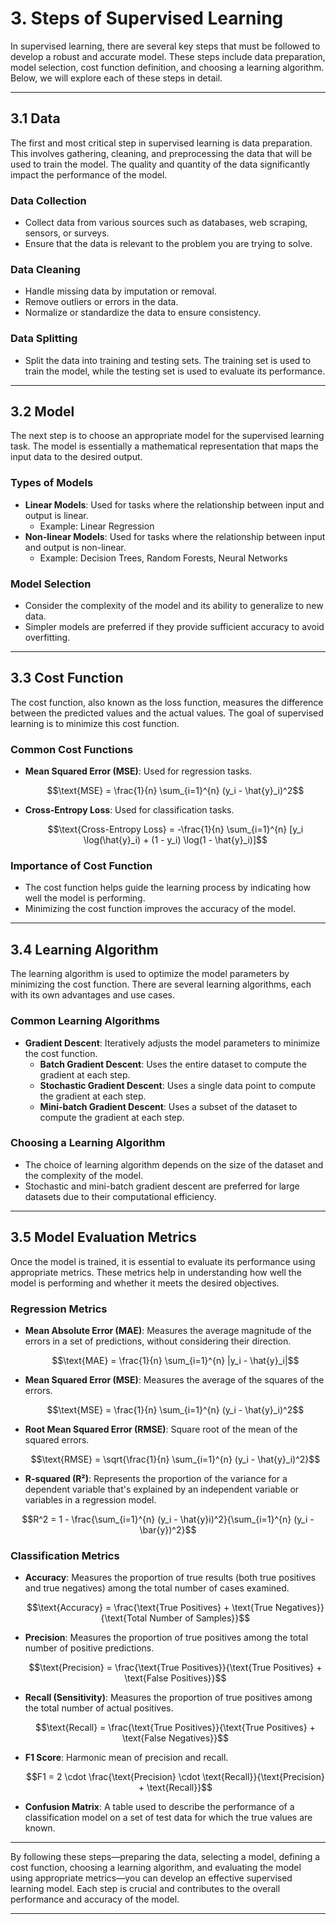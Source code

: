 # 3. Steps of Supervised Learning

In supervised learning, there are several key steps that must be followed to develop a robust and accurate model. These steps include data preparation, model selection, cost function definition, and choosing a learning algorithm. Below, we will explore each of these steps in detail.

---

## 3.1 Data

The first and most critical step in supervised learning is data preparation. This involves gathering, cleaning, and preprocessing the data that will be used to train the model. The quality and quantity of the data significantly impact the performance of the model.

### Data Collection
- Collect data from various sources such as databases, web scraping, sensors, or surveys.
- Ensure that the data is relevant to the problem you are trying to solve.

### Data Cleaning
- Handle missing data by imputation or removal.
- Remove outliers or errors in the data.
- Normalize or standardize the data to ensure consistency.

### Data Splitting
- Split the data into training and testing sets. The training set is used to train the model, while the testing set is used to evaluate its performance.

---

## 3.2 Model

The next step is to choose an appropriate model for the supervised learning task. The model is essentially a mathematical representation that maps the input data to the desired output.

### Types of Models
- **Linear Models**: Used for tasks where the relationship between input and output is linear.
  - Example: Linear Regression
- **Non-linear Models**: Used for tasks where the relationship between input and output is non-linear.
  - Example: Decision Trees, Random Forests, Neural Networks

### Model Selection
- Consider the complexity of the model and its ability to generalize to new data.
- Simpler models are preferred if they provide sufficient accuracy to avoid overfitting.

---

## 3.3 Cost Function

The cost function, also known as the loss function, measures the difference between the predicted values and the actual values. The goal of supervised learning is to minimize this cost function.

### Common Cost Functions
- **Mean Squared Error (MSE)**: Used for regression tasks.
  
  $$\text{MSE} = \frac{1}{n} \sum_{i=1}^{n} (y_i - \hat{y}_i)^2$$
  
- **Cross-Entropy Loss**: Used for classification tasks.
  
  $$\text{Cross-Entropy Loss} = -\frac{1}{n} \sum_{i=1}^{n} [y_i \log(\hat{y}_i) + (1 - y_i) \log(1 - \hat{y}_i)]$$
  
### Importance of Cost Function
- The cost function helps guide the learning process by indicating how well the model is performing.
- Minimizing the cost function improves the accuracy of the model.

---

## 3.4 Learning Algorithm

The learning algorithm is used to optimize the model parameters by minimizing the cost function. There are several learning algorithms, each with its own advantages and use cases.

### Common Learning Algorithms
- **Gradient Descent**: Iteratively adjusts the model parameters to minimize the cost function.
  - **Batch Gradient Descent**: Uses the entire dataset to compute the gradient at each step.
  - **Stochastic Gradient Descent**: Uses a single data point to compute the gradient at each step.
  - **Mini-batch Gradient Descent**: Uses a subset of the dataset to compute the gradient at each step.

### Choosing a Learning Algorithm
- The choice of learning algorithm depends on the size of the dataset and the complexity of the model.
- Stochastic and mini-batch gradient descent are preferred for large datasets due to their computational efficiency.

---

## 3.5 Model Evaluation Metrics

Once the model is trained, it is essential to evaluate its performance using appropriate metrics. These metrics help in understanding how well the model is performing and whether it meets the desired objectives.

### Regression Metrics
- **Mean Absolute Error (MAE)**: Measures the average magnitude of the errors in a set of predictions, without considering their direction.
  
  $$\text{MAE} = \frac{1}{n} \sum_{i=1}^{n} |y_i - \hat{y}_i|$$
  
- **Mean Squared Error (MSE)**: Measures the average of the squares of the errors.
  
  $$\text{MSE} = \frac{1}{n} \sum_{i=1}^{n} (y_i - \hat{y}_i)^2$$
  
- **Root Mean Squared Error (RMSE)**: Square root of the mean of the squared errors.
  
  $$\text{RMSE} = \sqrt{\frac{1}{n} \sum_{i=1}^{n} (y_i - \hat{y}_i)^2}$$
  
- **R-squared (R²)**: Represents the proportion of the variance for a dependent variable that's explained by an independent variable or variables in a regression model.
  
$$R^2 = 1 - \frac{\sum_{i=1}^{n} (y_i - \hat{y}i)^2}{\sum_{i=1}^{n} (y_i - \bar{y})^2}$$

### Classification Metrics
- **Accuracy**: Measures the proportion of true results (both true positives and true negatives) among the total number of cases examined.
  
  $$\text{Accuracy} = \frac{\text{True Positives} + \text{True Negatives}}{\text{Total Number of Samples}}$$
  
- **Precision**: Measures the proportion of true positives among the total number of positive predictions.
  
  $$\text{Precision} = \frac{\text{True Positives}}{\text{True Positives} + \text{False Positives}}$$
  
- **Recall (Sensitivity)**: Measures the proportion of true positives among the total number of actual positives.
  
  $$\text{Recall} = \frac{\text{True Positives}}{\text{True Positives} + \text{False Negatives}}$$
  
- **F1 Score**: Harmonic mean of precision and recall.
  
  $$F1 = 2 \cdot \frac{\text{Precision} \cdot \text{Recall}}{\text{Precision} + \text{Recall}}$$
  
- **Confusion Matrix**: A table used to describe the performance of a classification model on a set of test data for which the true values are known.

---

By following these steps—preparing the data, selecting a model, defining a cost function, choosing a learning algorithm, and evaluating the model using appropriate metrics—you can develop an effective supervised learning model. Each step is crucial and contributes to the overall performance and accuracy of the model.

---
